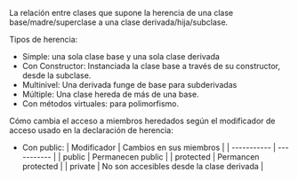 La relación entre clases que supone la herencia de una clase base/madre/superclase a una clase derivada/hija/subclase.

Tipos de herencia:
- Simple: una sola clase base y una sola clase derivada
- Con Constructor: Instanciada la clase base a través de su constructor, desde la subclase.
- Multinivel: Una derivada funge de base para subderivadas
- Múltiple: Una clase hereda de más de una base.
- Con métodos virtuales: para polimorfismo.

Cómo cambia el acceso a miembros heredados según el modificador de acceso usado en la declaración de herencia:
- Con public:
  | Modificador | Cambios en sus miembros |
| ----------- | ----------- |
| public | Permanecen public |
| protected | Permancen protected |
| private | No son accesibles desde la clase derivada |
  
